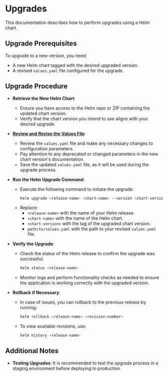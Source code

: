 # Upgrades

This documentation describes how to perform upgrades using a Helm chart.

## Upgrade Prerequisites

To upgrade to a new version, you need:

* A new Helm chart tagged with the desired upgraded version.
* A revised `values.yaml` file configured for the upgrade.

## Upgrade Procedure

- **Retrieve the New Helm Chart**:
    - Ensure you have access to the Helm repo or ZIP containing the updated chart version.
    - Verify that the chart version you intend to use aligns with your desired upgrade.

- **[Review and Revise the Values File](changes_helm_chart.md)**:
    - Review the `values.yaml` file and make any necessary changes to configuration parameters.
    - Pay attention to any deprecated or changed parameters in the new chart version's documentation.
    - Save the updated `values.yaml` file, as it will be used during the upgrade process.

- **Run the Helm Upgrade Command**:
    - Execute the following command to initiate the upgrade:
      ```bash
      helm upgrade <release-name> <chart-name> --version <chart-version> -f path/to/values.yaml
      ```
    - Replace:
        - `<release-name>` with the name of your Helm release.
        - `<chart-name>` with the name of the Helm chart.
        - `<chart-version>` with the tag of the upgraded chart version.
        - `path/to/values.yaml` with the path to your revised `values.yaml` file.

- **Verify the Upgrade**:
    - Check the status of the Helm release to confirm the upgrade was successful:
      ```bash
      helm status <release-name>
      ```
    - Monitor logs and perform functionality checks as needed to ensure the application is working correctly with the
      upgraded version.

- **Rollback if Necessary**:
    - In case of issues, you can rollback to the previous release by running:
      ```bash
      helm rollback <release-name> <revision-number>
      ```
    - To view available revisions, use:
      ```bash
      helm history <release-name>
      ```

## Additional Notes

- **Testing Upgrades**: It is recommended to test the upgrade process in a staging environment before deploying to
  production.


